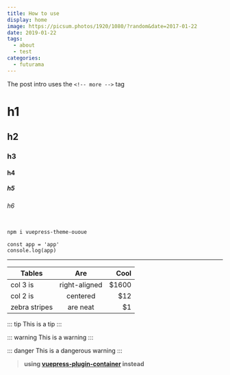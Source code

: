 ```yaml
---
title: How to use
display: home
image: https://picsum.photos/1920/1080/?random&date=2017-01-22
date: 2019-01-22
tags: 
  - about
  - test
categories:
  - futurama
--- 
```


The post intro uses the `<!-- more -->` tag

<!-- more -->

# h1
## h2
### h3
#### h4
##### h5
###### h6

``` sh

npm i vuepress-theme-ououe
```

``` js{2}
const app = 'app'
console.log(app)
```

---

| Tables        | Are           | Cool  |
| ------------- |:-------------:| -----:|
| col 3 is      | right-aligned | $1600 |
| col 2 is      | centered      |   $12 |
| zebra stripes | are neat      |    $1 |


::: tip
This is a tip
:::

::: warning
This is a warning
:::

::: danger
This is a dangerous warning
:::

> **using [vuepress-plugin-container](https://vuepress.github.io/zh/plugins/container/) instead**